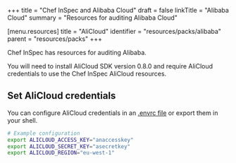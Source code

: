 +++
title = "Chef InSpec and Alibaba Cloud"
draft = false
linkTitle = "Alibaba Cloud"
summary = "Resources for auditing Alibaba Cloud"


[menu.resources]
    title = "AliCloud"
    identifier = "resources/packs/alibaba"
    parent = "resources/packs"
+++

Chef InSpec has resources for auditing Alibaba.

You will need to install AliCloud SDK version 0.8.0 and require AliCloud credentials to use the Chef InSpec AliCloud resources.

## Set AliCloud credentials

You can configure AliCloud credentials in an [.envrc file](https://github.com/inspec/inspec-alicloud/blob/main/.envrc_example) or export them in your shell.

```bash
# Example configuration
export ALICLOUD_ACCESS_KEY="anaccesskey"
export ALICLOUD_SECRET_KEY="asecretkey"
export ALICLOUD_REGION="eu-west-1"
```

